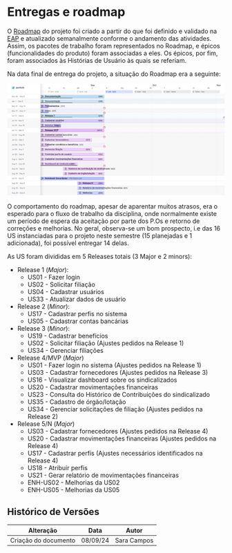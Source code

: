 # Entregas e roadmap

O [Roadmap](https://app.zenhub.com/workspaces/sentinela-20241-6600879e9c18ff20971a451a/roadmap) do projeto foi criado a partir do que foi definido e validado na [EAP](./eap.md) e atualizado semanalmente conforme o andamento das atividades. Assim, os pacotes de trabalho foram representados no Roadmap, e épicos (funcionalidades do produto) foram associadas a eles. Os épicos, por fim, foram associados às Histórias de Usuário às quais se referiam.

Na data final de entrega do projeto, a situação do Roadmap era a seguinte:

![Roadmap](../assets/roadmap.png)

O comportamento do roadmap, apesar de aparentar muitos atrasos, era o esperado para o fluxo de trabalho da disciplina, onde normalmente existe um período de espera da aceitação por parte dos P.Os e retorno de correções e melhorias. No geral, observa-se um bom prospecto, i.e das 16 US instanciadas para o projeto neste semestre (15 planejadas e 1 adicionada), foi possível entregar 14 delas.

As US foram divididas em 5 Releases totais (3 Major e 2 minors):

- Release 1 (_Major_):
  - US01 - Fazer login
  - US02 - Solicitar filiação
  - US04 - Cadastrar usuários
  - US33 - Atualizar dados de usuário
- Release 2 (_Minor_):
  - US17 - Cadastrar perfis no sistema
  - US05 - Cadastrar contas bancárias
- Release 3 (_Minor_):
  - US19 - Cadastrar benefícios
  - US02 - Solicitar filiação (Ajustes pedidos na Release 1)
  - US34 - Gerenciar filiações
- Release 4/MVP (_Major_)
  - US01 - Fazer login no sistema (Ajustes pedidos na Release 1)
  - US03 - Cadastrar fornecedores (Ajustes pedidos na Release 3)
  - US16 - Visualizar dashboard sobre os sindicalizados
  - US20 - Cadastrar movimentações financeiras
  - US23 - Consulta do Histórico de Contribuições do sindicalizado
  - US35 - Cadastro de órgão/lotação
  - US34 - Gerenciar solicitações de filiação (Ajustes pedidos na Release 2)
- Release 5/N (_Major_)
  - US03 - Cadastrar fornecedores (Ajustes pedidos na Release 4)
  - US20 - Cadastrar movimentações financeiras (Ajustes pedidos na Release 4)
  - US17 - Cadastrar perfis (Ajustes necessários identificados na Release 4)
  - US18 - Atribuir perfis
  - US21 - Gerar relatório de movimentações financeiras
  - ENH-US02 - Melhorias da US02
  - ENH-US05 - Melhorias da US05

## Histórico de Versões

| Alteração            | Data     | Autor       |
| -------------------- | -------- | ----------- |
| Criação do documento | 08/09/24 | Sara Campos |
